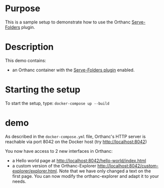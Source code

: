 # Purpose

This is a sample setup to demonstrate how to use the Orthanc [Serve-Folders](https://book.orthanc-server.com/plugins/serve-folders.html) plugin.

# Description

This demo contains:

- an Orthanc container with the [Serve-Folders plugin](https://book.orthanc-server.com/plugins/serve-folders.html) enabled.

# Starting the setup

To start the setup, type: `docker-compose up --build`

# demo

As described in the `docker-compose.yml` file, Orthanc's HTTP server is
reachable via port 8042 on the Docker host (try [http://localhost:8042](http://localhost:8042))

You now have access to 2 new interfaces in Orthanc:

- a Hello world page at [http://localhost:8042/hello-world/index.html](http://localhost:8042/hello-world/index.html)
- a custom version of the Orthanc-Explorer [http://localhost:8042/custom-explorer/explorer.html](http://localhost:8042/custom-explorer/explorer.html).  Note that we have only changed a text on the first page.  You can now modify the orthanc-explorer and adapt it to your needs.
